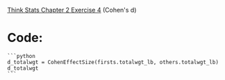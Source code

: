 [Think Stats Chapter 2 Exercise 4](http://greenteapress.com/thinkstats2/html/thinkstats2003.html#toc24) (Cohen's d)

# Code:
    ```python
    d_totalwgt = CohenEffectSize(firsts.totalwgt_lb, others.totalwgt_lb)
    d_totalwgt 
    ```
